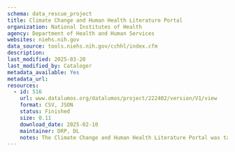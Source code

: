 ```yaml
---
schema: data_rescue_project 
title: Climate Change and Human Health Literature Portal
organization: National Institutes of Health
agency: Department of Health and Human Services
websites: niehs.nih.gov
data_source: tools.niehs.nih.gov/cchhl/index.cfm
description: 
last_modified: 2025-03-20
last_modified_by: Cataloger
metadata_available: Yes
metadata_url: 
resources:
  - id: 516
    url: www.datalumos.org/datalumos/project/222402/version/V1/view
    format: CSV, JSON
    status: Finished
    size: 0.11
    download_date: 2025-02-10
    maintainer: DRP, DL
    notes: The Climate Change and Human Health Literature Portal was taken down in February 2025 and is no longer available. The website has been captured in the Internet Archive, but many of the catalog records behind the portal were not captured.
---
```

